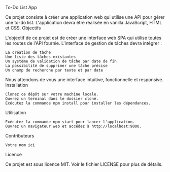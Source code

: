 To-Do List App

Ce projet consiste à créer une application web qui utilise une API pour gérer une to-do list. L'application devra être réalisée en vanilla JavaScript, HTML et CSS.
Objectifs

L'objectif de ce projet est de créer une interface web SPA qui utilise toutes les routes de l'API fournie. L'interface de gestion de tâches devra intégrer :

    La création de tâche
    Une liste des tâches existantes
    Un système de validation de tâche par date de fin
    La possibilité de supprimer une tâche précise
    Un champ de recherche par texte et par date

Nous attendons de vous une interface intuitive, fonctionnelle et responsive.
Installation

    Clonez ce dépôt sur votre machine locale.
    Ouvrez un terminal dans le dossier cloné.
    Exécutez la commande npm install pour installer les dépendances.

Utilisation

    Exécutez la commande npm start pour lancer l'application.
    Ouvrez un navigateur web et accédez à http://localhost:9000.

Contributeurs

    Votre nom ici

Licence

Ce projet est sous licence MIT. Voir le fichier LICENSE pour plus de détails.